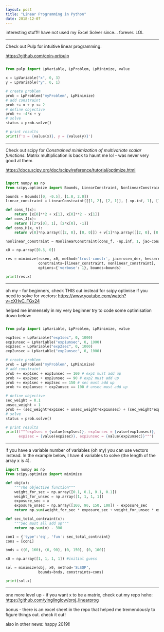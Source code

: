 ```yaml
---
layout: post
title: "Linear Programming in Python"
date: 2018-12-07
---
```


interesting stuff!! have not used my Excel Solver since... forever. LOL

---

Check out Pulp for intuitive linear programming:

https://github.com/coin-or/pulp

```python

from pulp import LpVariable, LpProblem, LpMinimize, value

x = LpVariable("x", 0, 3)
y = LpVariable("y", 0, 1)

# create problem
prob = LpProblem("myProblem", LpMinimize)
# add constraint
prob += x + y <= 2
# define objective
prob += -4*x + y
# solve
status = prob.solve()

# print results
print(f'x = {value(x)}, y = {value(y)}')

```

---

Check out scipy for *Constrained minimization of multivariate scalar functions*. Matrix multiplication is back to haunt me lol - was never very good at them.

https://docs.scipy.org/doc/scipy/reference/tutorial/optimize.html

```python

import numpy as np
from scipy.optimize import Bounds, LinearConstraint, NonlinearConstraint, minimize, rosen, rosen_der, rosen_hess

bounds = Bounds([0, -0.5], [1.0, 2.0])
linear_constraint = LinearConstraint([[1, 2], [2, 1]], [-np.inf, 1], [1, 1])

def cons_f(x):
    return [x[0]**2 + x[1], x[0]**2 - x[1]]
def cons_J(x):
    return [[2*x[0], 1], [2*x[0], -1]]
def cons_H(x, v):
    return v[0]*np.array([[2, 0], [0, 0]]) + v[1]*np.array([[2, 0], [0, 0]])

nonlinear_constraint = NonlinearConstraint(cons_f, -np.inf, 1, jac=cons_J, hess=cons_H)

x0 = np.array([0.5, 0])

res = minimize(rosen, x0, method='trust-constr', jac=rosen_der, hess=rosen_hess,
               constraints=[linear_constraint, nonlinear_constraint],
               options={'verbose': 1}, bounds=bounds)

print(res.x)

```

---

oh my - for beginners, check THIS out instead for scipy optimise if you need to solve for vectors: https://www.youtube.com/watch?v=cXHvC_FGx24

helped me immensely in my very beginner try to code some optimisation down below:

```python

from pulp import LpVariable, LpProblem, LpMinimize, value

exp1sec = LpVariable("exp1sec", 0, 1000)
exp1unsec = LpVariable("exp1unsec", 0, 1000)
exp2sec = LpVariable("exp2sec", 0, 1000)
exp2unsec = LpVariable("exp2unsec", 0, 1000)

# create problem
prob = LpProblem("myProblem", LpMinimize)
# add constraint
prob += exp1sec + exp1unsec == 160 # exp1 must add up
prob += exp2sec + exp2unsec == 90 # exp2 must add up
prob += exp1sec + exp2sec == 150 # sec must add up
prob += exp1unsec + exp2unsec == 100 # unsec must add up

# define objective
sec_weight = 0.1
unsec_weight = 1
prob += (sec_weight*exp1sec + unsec_weight*exp1unsec) + (sec_weight*exp2sec + unsec_weight*exp2unsec)
# solve
status = prob.solve()

# print results
print(f"""exp1sec = {value(exp1sec)}, exp1unsec = {value(exp1unsec)}, 
      exp2sec = {value(exp2sec)}, exp2unsec = {value(exp2unsec)}""")

```

---

if you have a variable number of variables (oh my) you can use vectors instead.
In the example below, I have 4 variables to solve (the length of the array x is 4).

```python
import numpy as np
from scipy.optimize import minimize

def obj(x):
    """The objective function"""
    weight_for_sec = np.array([0.1, 0.1, 0.1, 0.1])
    weight_for_unsec = np.array([1, 1, 1, 1])
    exposure_sec = x
    exposure_unsec = np.array([160, 90, 150, 100]) - exposure_sec
    return np.sum(weight_for_sec * exposure_sec + weight_for_unsec * exposure_unsec)

def sec_total_contraint(x):
    """Sec must all add up"""
    return np.sum(x) - 300

con1 = {'type':'eq', 'fun': sec_total_contraint}
cons = [con1]

bnds = ((0, 160), (0, 90), (0, 150), (0, 100))

x0 = np.array([1, 1, 1, 1]) #initial guess

sol = minimize(obj, x0, method='SLSQP', 
               bounds=bnds, constraints=cons)

print(sol.x)

```

---

one more level up - if you want x to be a matrix, check out my repo hoho: https://github.com/yinglinglow/proj_linearprog

bonus - there is an excel sheet in the repo that helped me tremendously to figure things out. check it out!

also in other news: happy 2019!!
